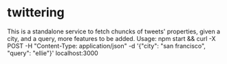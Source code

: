 # twittering
This is a standalone service to fetch chuncks of tweets' properties, given a city, and a query, more features to be added.
Usage: 
npm start
&& 
curl -X POST -H  "Content-Type: application/json" -d '{"city": "san francisco", "query": "ellie"}' localhost:3000
